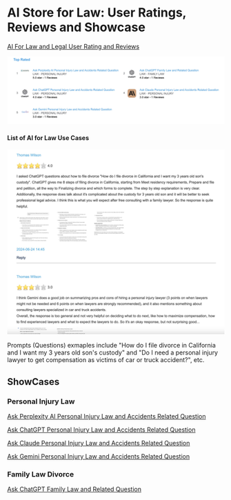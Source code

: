 # AI Store for Law: User Ratings, Reviews and Showcase


[AI For Law and Legal User Rating and Reviews](http://www.deepnlp.org/store/law) <br>


![image text](./ai_for_law.jpg "AI for Law and Legal Reviews and Ratings")


#### List of AI for Law Use Cases

![image text](./ai_for_law_comments.jpg "AI for Law User Reviews, Ratings and Comments")


Prompts (Questions) exmaples include "How do I file divorce in California and I want my 3 years old son's custody" and 
"Do I need a personal injury lawyer to get compensation as victims of car or truck accident?", etc.


## ShowCases
### Personal Injury Law 
[Ask Perplexity AI Personal Injury Law and Accidents Related Question](http://www.deepnlp.org/store/law/personal-injury/pub-perplexity/ask-perplexity-ai-personal-injury-law-and-accidents-related-question)

[Ask ChatGPT Personal Injury Law and Accidents Related Question](http://www.deepnlp.org/store/law/personal-injury/pub-chatgpt-openai/ask-chatgpt-personal-injury-law-and-accidents-related-question)

[Ask Claude Personal Injury Law and Accidents Related Question](http://www.deepnlp.org/store/law/personal-injury/pub-claude-anthropic/ask-claude-personal-injury-law-and-accidents-related-question)


[Ask Gemini Personal Injury Law and Accidents Related Question](http://www.deepnlp.org/store/law/personal-injury/pub-gemini-google/ask-gemini-personal-injury-law-and-accidents-related-question)

### Family Law Divorce
[Ask ChatGPT Family Law and Related Question](http://www.deepnlp.org/store/law/family-law/pub-chatgpt-openai/ask-chatgpt-family-law-and-related-question)
